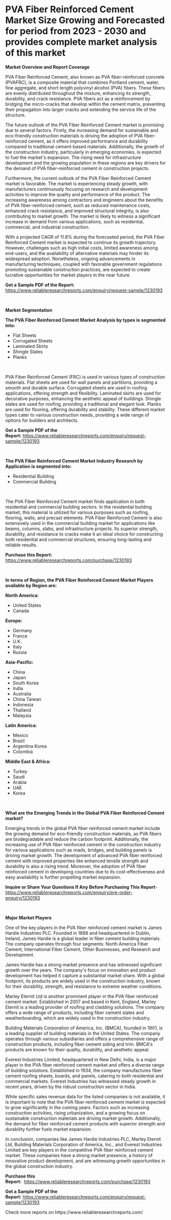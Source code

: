 <p><h1>PVA Fiber Reinforced Cement Market Size Growing and Forecasted for period from 2023 - 2030 and provides complete market analysis of this market</h1></p><p><strong>Market Overview and Report Coverage</strong></p>
<p><p>PVA Fiber Reinforced Cement, also known as PVA fiber-reinforced concrete (PVAFRC), is a composite material that combines Portland cement, water, fine aggregate, and short length polyvinyl alcohol (PVA) fibers. These fibers are evenly distributed throughout the mixture, enhancing its strength, durability, and crack resistance. PVA fibers act as a reinforcement by bridging the micro-cracks that develop within the cement matrix, preventing their propagation into larger cracks and extending the service life of the structure.</p><p>The future outlook of the PVA Fiber Reinforced Cement market is promising due to several factors. Firstly, the increasing demand for sustainable and eco-friendly construction materials is driving the adoption of PVA fiber-reinforced cement, as it offers improved performance and durability compared to traditional cement-based materials. Additionally, the growth of the construction industry, particularly in emerging economies, is expected to fuel the market's expansion. The rising need for infrastructure development and the growing population in these regions are key drivers for the demand of PVA fiber-reinforced cement in construction projects.</p><p>Furthermore, the current outlook of the PVA Fiber Reinforced Cement market is favorable. The market is experiencing steady growth, with manufacturers continuously focusing on research and development activities to improve the quality and performance of the product. The increasing awareness among contractors and engineers about the benefits of PVA fiber-reinforced cement, such as reduced maintenance costs, enhanced crack resistance, and improved structural integrity, is also contributing to market growth. The market is likely to witness a significant increase in demand from various applications, such as residential, commercial, and industrial construction.</p><p>With a projected CAGR of 11.8% during the forecasted period, the PVA Fiber Reinforced Cement market is expected to continue its growth trajectory. However, challenges such as high initial costs, limited awareness among end-users, and the availability of alternative materials may hinder its widespread adoption. Nonetheless, ongoing advancements in manufacturing techniques, coupled with favorable government regulations promoting sustainable construction practices, are expected to create lucrative opportunities for market players in the near future.</p></p>
<p><strong>Get a Sample PDF of the Report:</strong> <a href="https://www.reliableresearchreports.com/enquiry/request-sample/1230193">https://www.reliableresearchreports.com/enquiry/request-sample/1230193</a></p>
<p>&nbsp;</p>
<p><strong>Market Segmentation</strong></p>
<p><strong>The PVA Fiber Reinforced Cement Market Analysis by types is segmented into:</strong></p>
<p><ul><li>Flat Sheets</li><li>Corrugated Sheets</li><li>Laminated Skirts</li><li>Shingle Slates</li><li>Planks</li></ul></p>
<p>&nbsp;</p>
<p><p>PVA Fiber Reinforced Cement (FRC) is used in various types of construction materials. Flat sheets are used for wall panels and partitions, providing a smooth and durable surface. Corrugated sheets are used in roofing applications, offering strength and flexibility. Laminated skirts are used for decorative purposes, enhancing the aesthetic appeal of buildings. Shingle slates are used for roofing, providing a traditional and elegant look. Planks are used for flooring, offering durability and stability. These different market types cater to various construction needs, providing a wide range of options for builders and architects.</p></p>
<p><strong>Get a Sample PDF of the Report:</strong>&nbsp;<a href="https://www.reliableresearchreports.com/enquiry/request-sample/1230193">https://www.reliableresearchreports.com/enquiry/request-sample/1230193</a></p>
<p>&nbsp;</p>
<p><strong>The PVA Fiber Reinforced Cement Market Industry Research by Application is segmented into:</strong></p>
<p><ul><li>Residential Building</li><li>Commercial Building</li></ul></p>
<p>&nbsp;</p>
<p><p>The PVA Fiber Reinforced Cement market finds application in both residential and commercial building sectors. In the residential building market, this material is utilized for various purposes such as roofing, flooring, walls, and precast elements. PVA Fiber Reinforced Cement is also extensively used in the commercial building market for applications like beams, columns, slabs, and infrastructure projects. Its superior strength, durability, and resistance to cracks make it an ideal choice for constructing both residential and commercial structures, ensuring long-lasting and reliable results.</p></p>
<p><strong>Purchase this Report:</strong>&nbsp; <a href="https://www.reliableresearchreports.com/purchase/1230193">https://www.reliableresearchreports.com/purchase/1230193</a></p>
<p>&nbsp;</p>
<p><strong>In terms of Region, the PVA Fiber Reinforced Cement Market Players available by Region are:</strong></p>
<p>
    <p> <strong> North America: </strong>
        <ul>
            <li>United States</li>
            <li>Canada</li>
        </ul>
        </p> 
    <p> <strong> Europe: </strong>
        <ul>
            <li>Germany</li>
            <li>France</li>
            <li>U.K.</li>
            <li>Italy</li>
            <li>Russia</li>
        </ul>
        </p> 
    <p> <strong> Asia-Pacific: </strong>
        <ul>
            <li>China</li>
            <li>Japan</li>
            <li>South Korea</li>
            <li>India</li>
            <li>Australia</li>
            <li>China Taiwan</li>
            <li>Indonesia</li>
            <li>Thailand</li>
            <li>Malaysia</li>
        </ul>
        </p> 
    <p> <strong> Latin America: </strong>
        <ul>
            <li>Mexico</li>
            <li>Brazil</li>
            <li>Argentina Korea</li>
            <li>Colombia</li>
        </ul>
        </p> 
    <p> <strong> Middle East & Africa: </strong>
        <ul>
            <li>Turkey</li>
            <li>Saudi</li>
            <li>Arabia</li>
            <li>UAE</li>
            <li>Korea</li>
        </ul>
    </p>
    </p>
<p>&nbsp;</p>
<p><strong>What are the Emerging Trends in the Global PVA Fiber Reinforced Cement market?</strong></p>
<p><p>Emerging trends in the global PVA fiber reinforced cement market include the growing demand for eco-friendly construction materials, as PVA fibers are biodegradable and reduce the carbon footprint. Additionally, the increasing use of PVA fiber reinforced cement in the construction industry for various applications such as roads, bridges, and building panels is driving market growth. The development of advanced PVA fiber reinforced cement with improved properties like enhanced tensile strength and durability is also a rising trend. Moreover, the adoption of PVA fiber reinforced cement in developing countries due to its cost-effectiveness and easy availability is further propelling market expansion.</p></p>
<p><strong>Inquire or Share Your Questions If Any Before Purchasing This Report</strong>- <a href="https://www.reliableresearchreports.com/enquiry/pre-order-enquiry/1230193">https://www.reliableresearchreports.com/enquiry/pre-order-enquiry/1230193</a></p>
<p>&nbsp;</p>
<p><strong>Major Market Players</strong></p>
<p><p>One of the key players in the PVA fiber reinforced cement market is James Hardie Industries PLC. Founded in 1888 and headquartered in Dublin, Ireland, James Hardie is a global leader in fiber cement building materials. The company operates through four segments: North America Fiber Cement, International Fiber Cement, Other Businesses, and Research and Development. </p><p>James Hardie has a strong market presence and has witnessed significant growth over the years. The company's focus on innovation and product development has helped it capture a substantial market share. With a global footprint, its products are widely used in the construction industry, known for their durability, strength, and resistance to extreme weather conditions.</p><p>Marley Eternit Ltd is another prominent player in the PVA fiber reinforced cement market. Established in 2007 and based in Kent, England, Marley Eternit is a leading provider of roofing and cladding solutions. The company offers a wide range of products, including fiber cement slates and weatherboarding, which are widely used in the construction industry.</p><p>Building Materials Corporation of America, Inc. (BMCA), founded in 1901, is a leading supplier of building materials in the United States. The company operates through various subsidiaries and offers a comprehensive range of construction products, including fiber cement siding and trim. BMCA's products are known for their quality, durability, and aesthetic appeal.</p><p>Everest Industries Limited, headquartered in New Delhi, India, is a major player in the PVA fiber reinforced cement market and offers a diverse range of building solutions. Established in 1934, the company manufactures fiber cement roofing sheets, boards, and panels, catering to both residential and commercial markets. Everest Industries has witnessed steady growth in recent years, driven by the robust construction sector in India.</p><p>While specific sales revenue data for the listed companies is not available, it is important to note that the PVA fiber reinforced cement market is expected to grow significantly in the coming years. Factors such as increasing construction activities, rising urbanization, and a growing focus on sustainable construction materials are driving market growth. Additionally, the demand for fiber reinforced cement products with superior strength and durability further fuels market expansion.</p><p>In conclusion, companies like James Hardie Industries PLC, Marley Eternit Ltd, Building Materials Corporation of America, Inc., and Everest Industries Limited are key players in the competitive PVA fiber reinforced cement market. These companies have a strong market presence, a history of innovative product development, and are witnessing growth opportunities in the global construction industry.</p></p>
<p><strong>Purchase this Report:</strong>&nbsp;&nbsp;<a href="https://www.reliableresearchreports.com/purchase/1230193">https://www.reliableresearchreports.com/purchase/1230193</a></p>
<p></p>
<p><strong>Get a Sample PDF of the Report:</strong>&nbsp;<a href="https://www.reliableresearchreports.com/enquiry/request-sample/1230193">https://www.reliableresearchreports.com/enquiry/request-sample/1230193</a></p>
<p>Check more reports on https://www.reliableresearchreports.com/</p>